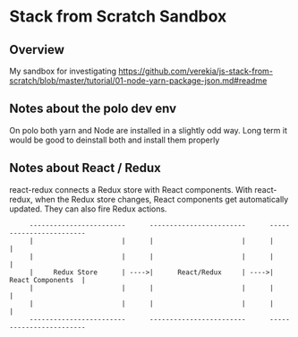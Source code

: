 # Stack from Scratch Sandbox #
## Overview ##
My sandbox for investigating https://github.com/verekia/js-stack-from-scratch/blob/master/tutorial/01-node-yarn-package-json.md#readme

## Notes about the polo dev env ##
On polo both yarn and Node are installed in a slightly odd way. Long term it would be good to deinstall both and install them properly

## Notes about React / Redux ##
react-redux connects a Redux store with React components. With react-redux, when the Redux store changes, React components get automatically updated. They can also fire Redux actions.
```
     ------------------------      ------------------------      ------------------------
     |                      |      |                      |      |                      |
     |                      |      |                      |      |                      |
     |     Redux Store      | ---->|      React/Redux     | ---->|    React Components  |
     |                      |      |                      |      |                      |
     |                      |      |                      |      |                      |
     ------------------------      ------------------------      ------------------------

```
